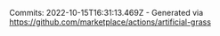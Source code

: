 Commits: 2022-10-15T16:31:13.469Z - Generated via https://github.com/marketplace/actions/artificial-grass
<br>
